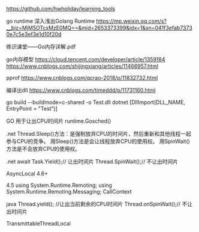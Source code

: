 https://github.com/hwholiday/learning_tools


go runtime
深入浅出Golang Runtime
https://mp.weixin.qq.com/s?__biz=MjM5OTcxMzE0MQ==&mid=2653373399&idx=1&sn=041f3efab73730e7c5e3ef3e1d10f20d

练识课堂——Go内存详解.pdf



go内存模型
https://cloud.tencent.com/developer/article/1359184
https://www.cnblogs.com/shijingxiang/articles/11466957.html

pprof
https://www.cnblogs.com/qcrao-2018/p/11832732.html


编译出dll
https://www.cnblogs.com/timeddd/p/11731160.html

go build --buildmode=c-shared -o Test.dll
dotnet 
[DllImport(DLL_NAME, EntryPoint = "Test")]




GO
用于让出CPU时间片
runtime.Gosched()


.net
Thread.Sleep()方法：是强制放弃CPU的时间片，然后重新和其他线程一起参与CPU的竞争。
用Sleep()方法是会让线程放弃CPU的使用权。
用SpinWait()方法是不会放弃CPU的使用权。

.net
await Task.Yield();// 让出时间片
Thread.SpinWait();// 不让出时间片

AsyncLocal 4.6+

4.5
using System.Runtime.Remoting;
using System.Runtime.Remoting.Messaging;
CallContext



java
Thread.yield(); //让出当前剩余的CPU时间片
Thread.onSpinWait();// 不让出时间片

TransmittableThreadLocal